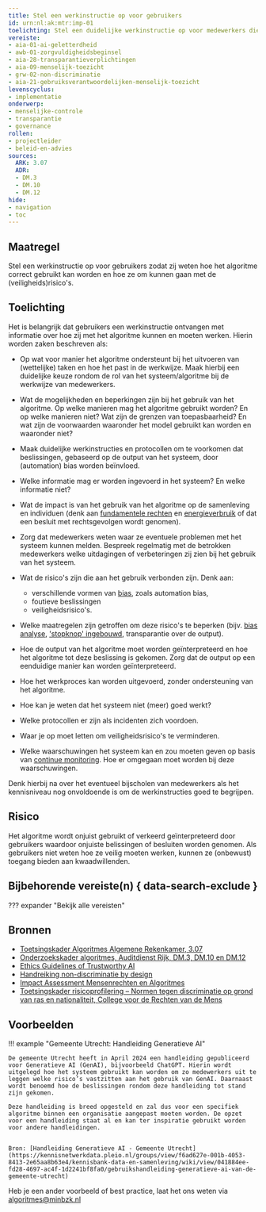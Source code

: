 ```yaml
---
title: Stel een werkinstructie op voor gebruikers
id: urn:nl:ak:mtr:imp-01
toelichting: Stel een duidelijke werkinstructie op voor medewerkers die gebruik maken van of in aanraking komen met het algoritme
vereiste:
- aia-01-ai-geletterdheid
- awb-01-zorgvuldigheidsbeginsel
- aia-28-transparantieverplichtingen
- aia-09-menselijk-toezicht
- grw-02-non-discriminatie
- aia-21-gebruiksverantwoordelijken-menselijk-toezicht
levenscyclus: 
- implementatie
onderwerp: 
- menselijke-controle
- transparantie
- governance
rollen:
- projectleider
- beleid-en-advies
sources:
  ARK: 3.07
  ADR: 
  - DM.3
  - DM.10
  - DM.12
hide:
- navigation
- toc
---
```


<!-- Let op! onderstaande regel met 'tags' niet weghalen! Deze maakt automatisch de knopjes op basis van de metadata  -->
<!-- tags -->

## Maatregel
Stel een werkinstructie op voor gebruikers zodat zij weten hoe het algoritme correct gebruikt kan worden en hoe ze om kunnen gaan met de (veiligheids)risico's. 

## Toelichting
Het is belangrijk dat gebruikers een werkinstructie ontvangen met informatie over hoe zij met het algoritme kunnen en moeten werken. Hierin worden zaken beschreven als:

- Op wat voor manier het algoritme ondersteunt bij het uitvoeren van (wettelijke) taken en hoe het past in de werkwijze. Maak hierbij een duidelijke keuze rondom de rol van het systeem/algoritme bij de werkwijze van medewerkers. 
- Wat de mogelijkheden en beperkingen zijn bij het gebruik van het algoritme. Op welke manieren mag het algoritme gebruikt worden? En op welke manieren niet? Wat zijn de grenzen van toepasbaarheid? En wat zijn de voorwaarden waaronder het model gebruikt kan worden en waaronder niet?
- Maak duidelijke werkinstructies en protocollen om te voorkomen dat beslissingen, gebaseerd op de output van het systeem, door (automation) bias worden beïnvloed.
- Welke informatie mag er worden ingevoerd in het systeem? En welke informatie niet?
- Wat de impact is van het gebruik van het algoritme op de samenleving en individuen (denk aan [fundamentele rechten](../../onderwerpen/fundamentele-rechten.md) en [energieverbruik](7-mon-06-meten-milieu-impact.md) of dat een besluit met rechtsgevolgen wordt genomen).
- Zorg dat medewerkers weten waar ze eventuele problemen met het systeem kunnen melden. Bespreek regelmatig met de betrokken medewerkers welke uitdagingen of verbeteringen zij zien bij het gebruik van het systeem.
- Wat de risico's zijn die aan het gebruik verbonden zijn. Denk aan:

    - verschillende vormen van [bias](../../onderwerpen/bias-en-non-discriminatie.md), zoals automation bias, 
    - foutieve beslissingen
    - veiligheidsrisico's.

- Welke maatregelen zijn getroffen om deze risico's te beperken (bijv. [bias analyse](5-ver-03-biasanalyse.md), ['stopknop' ingebouwd](4-owk-02-stopzetten-gebruik.md), transparantie over de output).
- Hoe de output van het algoritme moet worden geïnterpreteerd en hoe het algoritme tot deze beslissing is gekomen. Zorg dat de output op een eenduidige manier kan worden geïnterpreteerd. 
- Hoe het werkproces kan worden uitgevoerd, zonder ondersteuning van het algoritme.
- Hoe kan je weten dat het systeem niet (meer) goed werkt? 
- Welke protocollen er zijn als incidenten zich voordoen.
- Waar je op moet letten om veiligheidsrisico's te verminderen. 
- Welke waarschuwingen het systeem kan en zou moeten geven op basis van [continue monitoring](7-mon-07-plan-continue-monitoring.md). Hoe er omgegaan moet worden bij deze waarschuwingen. 
	
Denk hierbij na over het eventueel bijscholen van medewerkers als het kennisniveau nog onvoldoende is om de werkinstructies goed te begrijpen. 

## Risico 
<!-- vul hier het specifieke risico in dat kan worden gemitigeerd met behulp van deze maatregel -->

Het algoritme wordt onjuist gebruikt of verkeerd geïnterpreteerd door gebruikers waardoor onjuiste belissingen of besluiten worden genomen. Als gebruikers niet weten hoe ze veilig moeten werken, kunnen ze (onbewust) toegang bieden aan kwaadwillenden. 

## Bijbehorende vereiste(n) { data-search-exclude }
<!-- Let op! onderstaande regel met 'list_vereisten_on_maatregelen_page' niet weghalen! Deze maakt automatisch een lijst van bijbehorende verseisten op basis van de metadata  -->
??? expander "Bekijk alle vereisten"
	<!-- list_vereisten_on_maatregelen_page -->

## Bronnen 
<!-- Vul hier de relevante bronnen in voor deze maatregel -->

- [Toetsingskader Algoritmes Algemene Rekenkamer, 3.07](https://www.rekenkamer.nl/onderwerpen/algoritmes/documenten/publicaties/2024/05/15/het-toetsingskader-aan-de-slag)
- [Onderzoekskader algoritmes, Auditdienst Rijk, DM.3, DM.10 en DM.12](https://minbzk.github.io/Algoritmekader/voldoen-aan-wetten-en-regels/hulpmiddelen/onderzoekskader-adr)
- [Ethics Guidelines of Trustworthy AI](https://op.europa.eu/en/publication-detail/-/publication/d3988569-0434-11ea-8c1f-01aa75ed71a1)
- [Handreiking non-discriminatie by design](https://www.rijksoverheid.nl/documenten/rapporten/2021/06/10/handreiking-non-discriminatie-by-design) 
- [Impact Assessment Mensenrechten en Algoritmes](https://www.rijksoverheid.nl/documenten/rapporten/2021/02/25/impact-assessment-mensenrechten-en-algoritmes) 
- [Toetsingskader risicoprofilering – Normen tegen discriminatie op grond van ras en nationaliteit, College voor de Rechten van de Mens](https://publicaties.mensenrechten.nl/publicatie/4093c026-ae41-4c1d-aa78-4ce0e205b5de)

## Voorbeelden
<!-- Voeg hier een voorbeeld toe, door er bijvoorbeeld naar te verwijzen -->
!!! example "Gemeente Utrecht: Handleiding Generatieve AI"

 
	De gemeente Utrecht heeft in April 2024 een handleiding gepubliceerd voor Generatieve AI (GenAI), bijvoorbeeld ChatGPT. Hierin wordt uitgelegd hoe het systeem gebruikt kan worden om zo medewerkers uit te leggen welke risico’s vastzitten aan het gebruik van GenAI. Daarnaast wordt benoemd hoe de beslissingen rondom deze handleiding tot stand zijn gekomen. 

	Deze handleiding is breed opgesteld en zal dus voor een specifiek algoritme binnen een organisatie aangepast moeten worden. De opzet voor een handleiding staat al en kan ter inspiratie gebruikt worden voor andere handleidingen.

	
	Bron: [Handleiding Generatieve AI - Gemeente Utrecht](https://kennisnetwerkdata.pleio.nl/groups/view/f6ad627e-001b-4053-8413-2e65aa8b63e4/kennisbank-data-en-samenleving/wiki/view/041884ee-fd28-4697-ac4f-1d2241bf8fa0/gebruikshandleiding-generatieve-ai-van-de-gemeente-utrecht)

Heb je een ander voorbeeld of best practice, laat het ons weten via [algoritmes@minbzk.nl](mailto:algoritmes@minbzk.nl)
